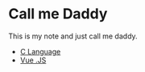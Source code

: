 # Call me Daddy

This is my note and just call me daddy.

* [C Language](c-language/basic-c/)
* [Vue .JS](vue-.js/start-with-vue-.js.md)



